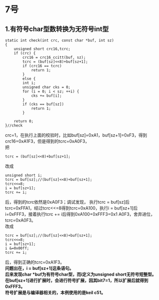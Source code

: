 # 7号
## 1.有符号char型数转换为无符号int型  

    static int check(int crc, const char *buf, int sz)
    {
        unsigned short crc16,tcrc;
        if (crc) {
            crc16 = crc16_ccitt(buf, sz);
            tcrc = (buf[sz]<<8)+buf[sz+1];
            if (crc16 == tcrc)
                return 1;
        	}
        	else {
            int i;
            unsigned char cks = 0;
            for (i = 0; i < sz; ++i) {
                cks += buf[i];
            }
            if (cks == buf[sz])
                return 1;
        	}

        return 0;
    }//check  
crc=1，在执行上面的校验时，比如buf[sz]=0xA1，buf[sz+1]=0xF3，得到crc16=0xA1F3，但是得到的tcrc=0xA0F3，  
把  

    tcrc = (buf[sz]<<8)+buf[sz+1];  
改成

    unsigned short i;
    tcrc = buf[sz];//(buf[sz]<<8)+buf[sz+1];
    tcrc<<=8;
    i = buf[sz+1];
    tcrc += i;  

后，得到的tcrc依然是0xA0F3；调试发现， 执行tcrc = buf[sz]后tcrc=0xFFA1，经过tcrc<<=8得到tcrc=0xA100，执行i = buf[sz+1]后i=0xFFF3，接着执行tcrc += i后得到0xA100+0xFFF3=0x1 A0F3，舍弃进位，tcrc=0xA0F3。  
改成

    tcrc = buf[sz];//(buf[sz]<<8)+buf[sz+1];
    tcrc<<=8;
    i = buf[sz+1];
    i &=0x00ff;
    tcrc += i;  
后，得到正确的tcrc=0xA1F3。  
**问题出在，i = buf[sz+1]这条语句。  
后来发现char \*buf为有符号char型，而i定义为unsigned short无符号短整型。在buf[sz+1]进行扩展时，会进行符号扩展，因其bit7=1，所以扩展后就得到0xFFF3。  
符号扩展是与编译器相关的，本例使用的是keil c51。**  

